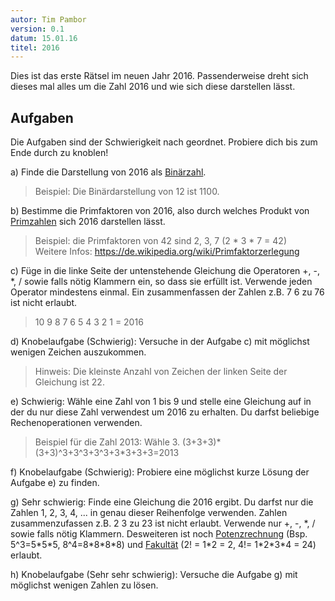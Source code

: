 ```yaml
---
autor: Tim Pambor
version: 0.1
datum: 15.01.16
titel: 2016
---
```


Dies ist das erste Rätsel im neuen Jahr 2016. Passenderweise dreht sich dieses mal alles um die Zahl 2016 und wie sich diese darstellen lässt.

## Aufgaben
Die Aufgaben sind der Schwierigkeit nach geordnet. Probiere dich bis zum Ende durch zu knoblen!

a) Finde die Darstellung von 2016 als [Binärzahl](https://de.wikipedia.org/wiki/Dualsystem).  
> Beispiel: Die Binärdarstellung von 12 ist 1100.

b) Bestimme die Primfaktoren von 2016, also durch welches Produkt von [Primzahlen](https://de.wikipedia.org/wiki/Primzahl) sich 2016 darstellen lässt.  
> Beispiel: die Primfaktoren von 42 sind 2, 3, 7 (2 \* 3 \* 7 = 42)  
> Weitere Infos: https://de.wikipedia.org/wiki/Primfaktorzerlegung

c) Füge in die linke Seite der untenstehende Gleichung die Operatoren +, -, \*, / sowie falls nötig Klammern ein, so dass sie erfüllt ist. Verwende jeden Operator mindestens einmal. Ein zusammenfassen der Zahlen z.B. 7 6 zu 76 ist nicht erlaubt.
> 10 9 8 7 6 5 4 3 2 1 = 2016

d) Knobelaufgabe (Schwierig): Versuche in der Aufgabe c) mit möglichst wenigen Zeichen auszukommen.  
> Hinweis: Die kleinste Anzahl von Zeichen der linken Seite der Gleichung ist 22.

e) Schwierig: Wähle eine Zahl von 1 bis 9 und stelle eine Gleichung auf in der du nur diese Zahl verwendest um 2016 zu erhalten. Du darfst beliebige Rechenoperationen verwenden.  
> Beispiel für die Zahl 2013: Wähle 3. (3+3+3)\*(3+3)^3+3^3+3^3+3\*3+3+3=2013

f) Knobelaufgabe (Schwierig): Probiere eine möglichst kurze Lösung der Aufgabe e) zu finden.

g) Sehr schwierig: Finde eine Gleichung die 2016 ergibt. Du darfst nur die Zahlen 1, 2, 3, 4, ... in genau dieser Reihenfolge verwenden. Zahlen zusammenzufassen z.B. 2 3 zu 23 ist nicht erlaubt. Verwende nur +, -, \*, / sowie falls nötig Klammern. Desweiteren ist noch [Potenzrechnung](https://de.wikipedia.org/wiki/Potenz_(Mathematik)) (Bsp. 5^3=5\*5\*5, 8^4=8\*8\*8\*8) und [Fakultät](https://de.wikipedia.org/wiki/Fakult%C3%A4t_(Mathematik)) (2! = 1\*2 = 2, 4!= 1\*2\*3\*4 = 24) erlaubt.

h) Knobelaufgabe (Sehr sehr schwierig): Versuche die Aufgabe g) mit möglichst wenigen Zahlen zu lösen.
